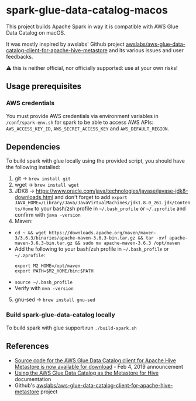# spark-glue-data-catalog-macos

This project builds Apache Spark in way it is compatible with AWS Glue Data Catalog on macOS.

It was mostly inspired by awslabs' Github project [awslabs/aws-glue-data-catalog-client-for-apache-hive-metastore][1] and its various issues and user feedbacks.

⚠️ this is neither official, nor officially supported: use at your own risks!

## Usage prerequisites

### AWS credentials

You must provide AWS credentials via environment variables in `/conf/spark-env.sh` for spark to be able to access AWS APIs: `AWS_ACCESS_KEY_ID`, `AWS_SECRET_ACCESS_KEY` and `AWS_DEFAULT_REGION`.

## Dependencies

To build spark with glue locally using the provided script, you should have the following installed:
1. git -> `brew install git`
2. wget -> `brew install wget`
3. JDK8 -> https://www.oracle.com/java/technologies/javase/javase-jdk8-downloads.html and don't forget to add `export JAVA_HOME=/Library/Java/JavaVirtualMachines/jdk1.8.0_261.jdk/Contents/Home` to your bash/zsh profile in `~/.bash_profile` or `~/.zprofile` and confirm with `java -version`
4. Maven:
  * `cd ~ && wget https://downloads.apache.org/maven/maven-3/3.6.3/binaries/apache-maven-3.6.3-bin.tar.gz && tar -xvf apache-maven-3.6.3-bin.tar.gz && sudo mv apache-maven-3.6.3 /opt/maven`
  * Add the following to your bash/zsh profile in `~/.bash_profile` or `~/.zprofile`:
    ``` 
    export M2_HOME=/opt/maven
    export PATH=$M2_HOME/bin:$PATH
    ```
  * `source ~/.bash_profile`
  * Verify with `mvn -version`
5. gnu-sed -> `brew install gnu-sed`

### Build spark-glue-data-catalog locally

To build spark with glue support run `./build-spark.sh`

## References

- [Source code for the AWS Glue Data Catalog client for Apache Hive Metastore is now available for download](https://aws.amazon.com/about-aws/whats-new/2019/02/source-code-for-the-aws-glue-data-catalog-client-for-apache-hive-metatore-is-now-available-for-download/) - Feb 4, 2019 announcement
- [Using the AWS Glue Data Catalog as the Metastore for Hive](https://docs.aws.amazon.com/emr/latest/ReleaseGuide/emr-hive-metastore-glue.html) documentation
- Github's [awslabs/aws-glue-data-catalog-client-for-apache-hive-metastore][1] project

[1]: https://github.com/awslabs/aws-glue-data-catalog-client-for-apache-hive-metastore

